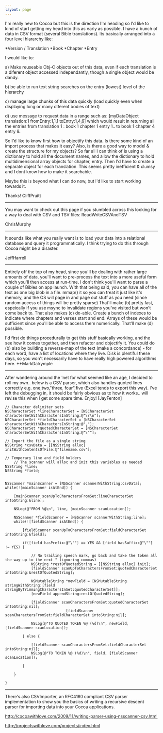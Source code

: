 ```yaml
---
layout: page
---
```


I'm really new to Cocoa but this is the direction I'm heading so I'd like to kind of start getting my head into this as early as possible.   I have a bunch of data in CSV format (several Bible translations).  Its basically arranged into a four level hiararchy like:


*Version / Translation
*Book
*Chapter
*Entry

I would like to:

a) Make reuseable Obj-C objects out of this data, even if each translation is a diferent object accessed independantly, though a single object would be dandy.

b) be able to run text string searches on the entry (lowest) level of the hierarchy

c) manage large chunks of this data quickly (load quickly even when displaying long or many diferent bodies of text)

d) use  message to request data in a range such as:
     [myDataObject translation:1 fromEntry:1,1,1 toEntry:1,4,6]
   which would result in returning all the entries from translation 1 : book 1 chapter 1 entry 1.. to book 1 chapter 4 entry 6.

So I'd like to know first how to objectify this data.  Is there some kind of an import process that makes it easy?  Also, is there a good way to model & create the structure for my objects?  So far all I can think of is using a dictionary to hold all the document names, and allow the dictionary to hold multidimensional array objects for chapter, entry.  Then I'd have to create a separate object for each translation.  This seems pretty inefficient & clumsy and I dont know how to make it searchable.

Maybe this is beyond what I can do now, but I'd like to start working towards it.

Thanks!
CliffPruitt

----

You may want to check out this page if you stumbled across this looking for a way to deal with CSV and TSV files: ReadWriteCSVAndTSV

ChrisMurphy

----

It sounds like what you really want is to load your data into a relational database and query it programmatically. I think trying to do this through Cocoa might be a disaster.

JeffHarrell

----

Entirely off the top of my head, since you'll be dealing with rather large amounts of data, you'll want to pre-process the text into a more useful form which you'll then access at run-time.  I don't think you'll want to parse a couple of Bibles on app launch.  With that being said, you can have all of the text as one big blob in a file.  mmap() it so you can treat it just like it's memory, and the OS will page in and page out stuff as you need (since random access of things will be pretty sparse)  That'll make (b) pretty fast, espeically if you use msync to invalidate regions you've visited but won't come back to.  That also makes (c) do-able. Create a bunch of indexes to indicate where chapters and verses start and end.  Arrays of these would be sufficient since you'll be able to access them numerically.  That'll make (d) possible.  

I'd first do things procedurally to get this stuff basically working, and the see how it comes together, and then refactor and objectify it.  You could do (b) also by building a reverse-map of the text (make a concordance) - for each word, have a list of locations where they live.  Disk is plentiful these days, so you won't necessarily have to have really high powered algorithms here.  ++MarkDalrymple

----

After wandering around the 'net for what seemed like an age, I decided to roll my own.. below is a CSV parser, which
also handles quoted lines correctly e.g. one,two,"three, four",five (Excel tends to export this way). I've left the 
debugging in, it should be fairly obvious as to how it works.. will revise this when I get some spare time. Enjoy! [JayFenton]

    

	// Character delimiter sets
	NSCharacterSet *lineCharacterSet = [NSCharacterSet characterSetWithCharactersInString:@"\r\n"];
	NSCharacterSet *fieldCharacterSet = [NSCharacterSet characterSetWithCharactersInString:@","];
	NSCharacterSet *quotedCharacterSet = [NSCharacterSet characterSetWithCharactersInString:@"\""];
	
	// Import the file as a single string
	NSString *csvData = [[NSString alloc] initWithContentsOfFile:@"filename.csv"];

	// Temporary line and field holders
        // The scanner will alloc and init this variables as needed
	NSString *line;
	NSString *field;
 
		
	NSScanner *mainScanner = [NSScanner scannerWithString:csvData];
	while(![mainScanner isAtEnd]) {

		[mainScanner scanUpToCharactersFromSet:lineCharacterSet intoString:&line];
				
		NSLog(@"FROM %@\n", line, [mainScanner scanLocation]);

		NSScanner *fieldScanner = [NSScanner scannerWithString:line];
		while(![fieldScanner isAtEnd]) {
		
			[fieldScanner scanUpToCharactersFromSet:fieldCharacterSet intoString:&field];
			
			if([field hasPrefix:@"\""] == YES && [field hasSuffix:@"\""] != YES) {

				// No trailing speech mark, go back and take the token all the way up to the next " (ignoring commas)
				NSString *restOfQuotedString = [[NSString alloc] init];
				[fieldScanner scanUpToCharactersFromSet:quotedCharacterSet intoString:&restOfQuotedString];
				
				NSMutableString *newField = [NSMutableString stringWithString:[field stringByTrimmingCharactersInSet:quotedCharacterSet]];
				[newField appendString:restOfQuotedString];

				[fieldScanner scanCharactersFromSet:quotedCharacterSet intoString:nil];
                                [fieldScanner scanCharactersFromSet:fieldCharacterSet intoString:nil];
				
				NSLog(@"TO QUOTED TOKEN %@ (%d)\n", newField, [fieldScanner scanLocation]);

			} else {
				
				[fieldScanner scanCharactersFromSet:fieldCharacterSet intoString:nil];
				NSLog(@"TO TOKEN %@ (%d)\n", field, [fieldScanner scanLocation]);
			
			}
			
		}

	}



----

There's also CSVImporter, an RFC4180 compliant CSV parser implementation to show you the basics of writing a recursive descent parser for importing data into your Cocoa applications.

http://cocoawithlove.com/2009/11/writing-parser-using-nsscanner-csv.html

http://projectswithlove.com/projects/index.html
